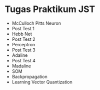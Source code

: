 # Tugas Praktikum JST
 - McCulloch Pitts Neuron
 - Post Test 1
 - Hebb Net
 - Post Test 2
 - Perceptron
 - Post Test 3
 - Adaline
 - Post Test 4
 - Madaline
 - SOM
 - Backpropagation
 - Learning Vector Quantization
